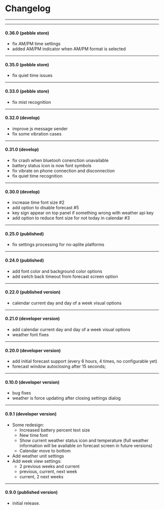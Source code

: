 # Changelog
---

---
#### 0.36.0 (pebble store)
 - fix AM/PM time settings
 - added AM/PM indicator when AM/PM format is selected

---
#### 0.35.0 (pebble store)
 - fix quiet time issues

---
#### 0.33.0 (pebble store)
 - fix mist recognition

---
#### 0.32.0 (develop)
 - improve js message sender
 - fix some vibration cases

---
#### 0.31.0 (develop)
 - fix crash when bluetooh conenction unavailable
 - battery status icon is now font symbols
 - fix vibrate on phone connection and disconnection
 - fix quiet time recognition

---
#### 0.30.0 (develop)
 - increase time font size #2
 - add option to disable forecast #5
 - key sign appear on top panel if something wrong with weather api key
 - add option to reduce font size for not today in calendar #3

---
#### 0.25.0 (published)
 - fix settings processing for no-aplite platforms

---
#### 0.24.0 (published)
 - add font color and background color options
 - add swtch back timeout from forecast screen option 

---
#### 0.22.0 (published version)
 - calendar current day and day of a week visual options

---
#### 0.21.0 (developer version)
 - add calendar current day and day of a week visual options
 - weather font fixes
 
---
#### 0.20.0 (developer version)
 - add initial forecast support (every 6 hours, 4 times, no configurable yet)
 - forecast window autoclosing after 15 seconds;

---
#### 0.10.0 (developer version)
 - bug fixes
 - weather is force updating after closing settings dialog

---
#### 0.9.1 (developer version)
- Some redesign:
    - Increased battery percent text size
    - New time font
    - Show current weather status icon and temperature (full weather information will be available on forecast screen in future versions)
    - Calendar move to bottom
- Add weather unit settings
- Add week view settings:
    - 2 previous weeks and current
    - previous, current, next week
    - current, 2 next weeks

---
#### 0.9.0 (published version)
- initial release.